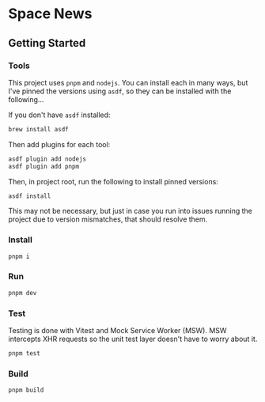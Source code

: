 # Space News

## Getting Started

### Tools
This project uses `pnpm` and `nodejs`. You can install each in many ways, but I've pinned the versions using `asdf`, so they can be installed with the following...

If you don't have `asdf` installed:

```sh
brew install asdf
```

Then add plugins for each tool:
```sh
asdf plugin add nodejs
asdf plugin add pnpm
```

Then, in project root, run the following to install pinned versions:
```sh
asdf install
```

This may not be necessary, but just in case you run into issues running the project due to version mismatches, that should resolve them.


### Install

```sh
pnpm i
```

### Run

```sh
pnpm dev
```

### Test

Testing is done with Vitest and Mock Service Worker (MSW). MSW intercepts XHR requests so the unit test layer doesn't have to worry about it.

```sh
pnpm test
```

### Build

```sh
pnpm build
```